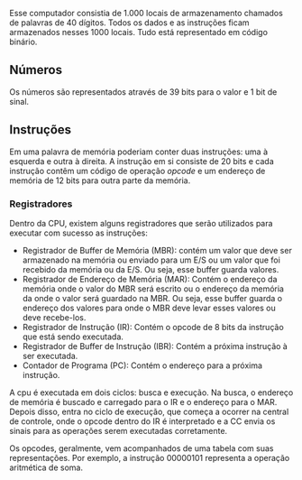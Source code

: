 Esse computador consistia de 1.000 locais de armazenamento chamados de palavras de 40 dígitos. Todos os dados e as instruções ficam armazenados nesses 1000 locais. Tudo está representado em código binário.

## Números
Os números são representados através de 39 bits para o valor e 1 bit de sinal.

## Instruções
Em uma palavra de memória poderiam conter duas instruções: uma à esquerda e outra à direita. A instrução em si consiste de 20 bits e cada instrução contêm um código de operação *opcode* e um endereço de memória de 12 bits para outra parte da memória.

### Registradores
Dentro da CPU, existem alguns registradores que serão utilizados para executar com sucesso as instruções:

- Registrador de Buffer de Memória (MBR): contém um valor que deve ser armazenado na memória ou enviado para um E/S ou um valor que foi recebido da memória ou da E/S. Ou seja, esse buffer guarda valores.
- Registrador de Endereço de Memória (MAR): Contém o endereço da memória onde o valor do MBR será escrito ou o endereço da memória da onde o valor será guardado na MBR. Ou seja, esse buffer guarda o endereço dos valores para onde o MBR deve levar esses valores ou deve recebe-los.
- Registrador de Instrução (IR): Contém o opcode de 8 bits da instrução que está sendo executada.
- Registrador de Buffer de Instrução (IBR): Contém a próxima instrução à ser executada.
- Contador de Programa (PC): Contém o endereço para a próxima instrução.

A cpu é executada em dois ciclos: busca e execução. Na busca, o endereço de memória é buscado e carregado para o IR e o endereço para o MAR.  Depois disso, entra no ciclo de execução, que começa a ocorrer na central de controle, onde o opcode dentro do IR é interpretado e a CC envia os sinais para as operações serem executadas corretamente.

Os opcodes, geralmente, vem acompanhados de uma tabela com suas representações. Por exemplo, a instrução 00000101 representa a operação aritmética de soma.